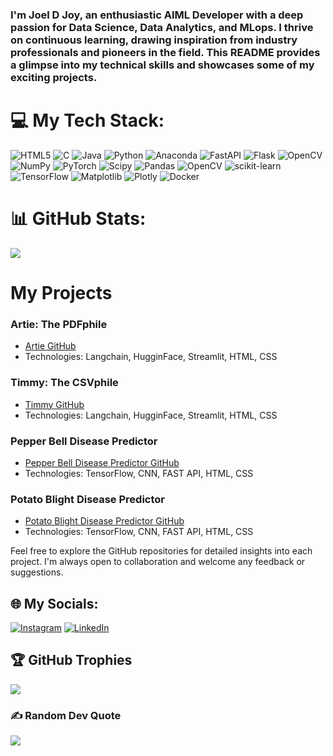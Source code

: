 

### I'm Joel D Joy, an enthusiastic AIML Developer with a deep passion for Data Science, Data Analytics, and MLops. I thrive on continuous learning, drawing inspiration from industry professionals and pioneers in the field. This README provides a glimpse into my technical skills and showcases some of my exciting projects.
# 💻 My Tech Stack:
![HTML5](https://img.shields.io/badge/html5-%23E34F26.svg?style=flat&logo=html5&logoColor=white) ![C](https://img.shields.io/badge/c-%2300599C.svg?style=flat&logo=c&logoColor=white) ![Java](https://img.shields.io/badge/java-%23ED8B00.svg?style=flat&logo=openjdk&logoColor=white) ![Python](https://img.shields.io/badge/python-3670A0?style=flat&logo=python&logoColor=ffdd54) ![Anaconda](https://img.shields.io/badge/Anaconda-%2344A833.svg?style=flat&logo=anaconda&logoColor=white) ![FastAPI](https://img.shields.io/badge/FastAPI-005571?style=flat&logo=fastapi) ![Flask](https://img.shields.io/badge/flask-%23000.svg?style=flat&logo=flask&logoColor=white) ![OpenCV](https://img.shields.io/badge/opencv-%23white.svg?style=flat&logo=opencv&logoColor=white) ![NumPy](https://img.shields.io/badge/numpy-%23013243.svg?style=flat&logo=numpy&logoColor=white) ![PyTorch](https://img.shields.io/badge/PyTorch-%23EE4C2C.svg?style=flat&logo=PyTorch&logoColor=white) ![Scipy](https://img.shields.io/badge/SciPy-%230C55A5.svg?style=flat&logo=scipy&logoColor=%white) ![Pandas](https://img.shields.io/badge/pandas-%23150458.svg?style=flat&logo=pandas&logoColor=white) ![OpenCV](https://img.shields.io/badge/opencv-%23white.svg?style=flat&logo=opencv&logoColor=white) ![scikit-learn](https://img.shields.io/badge/scikit--learn-%23F7931E.svg?style=flat&logo=scikit-learn&logoColor=white) ![TensorFlow](https://img.shields.io/badge/TensorFlow-%23FF6F00.svg?style=flat&logo=TensorFlow&logoColor=white) ![Matplotlib](https://img.shields.io/badge/Matplotlib-%23ffffff.svg?style=flat&logo=Matplotlib&logoColor=black) ![Plotly](https://img.shields.io/badge/Plotly-%233F4F75.svg?style=flat&logo=plotly&logoColor=white) ![Docker](https://img.shields.io/badge/docker-%230db7ed.svg?style=flat&logo=docker&logoColor=white) 

# 📊 GitHub Stats:
![](https://github-readme-stats.vercel.app/api/top-langs/?username=JoelDJ2002&theme=dark&hide_border=false&include_all_commits=true&count_private=true&layout=compact)

# My Projects

### Artie: The PDFphile
- [Artie GitHub](https://github.com/JoelDJ2002/Artie_the_PDFphile)
- Technologies: Langchain, HugginFace, Streamlit, HTML, CSS

### Timmy: The CSVphile
- [Timmy GitHub](https://github.com/JoelDJ2002/Timmy_the_CSVphile)
- Technologies: Langchain, HugginFace, Streamlit, HTML, CSS

### Pepper Bell Disease Predictor
- [Pepper Bell Disease Predictor GitHub](https://github.com/JoelDJ2002/Bell-Pepper-Disease-Classifier)
- Technologies: TensorFlow, CNN, FAST API, HTML, CSS

### Potato Blight Disease Predictor
- [Potato Blight Disease Predictor GitHub](https://github.com/JoelDJ2002/Potato-Blight-Disease-Predictor)
- Technologies: TensorFlow, CNN, FAST API, HTML, CSS

Feel free to explore the GitHub repositories for detailed insights into each project. I'm always open to collaboration and welcome any feedback or suggestions. 
## 🌐 My Socials:
[![Instagram](https://img.shields.io/badge/Instagram-%23E4405F.svg?logo=Instagram&logoColor=white)](https://instagram.com/https://www.linkedin.com/in/joel-d-joy/) [![LinkedIn](https://img.shields.io/badge/LinkedIn-%230077B5.svg?logo=linkedin&logoColor=white)](https://linkedin.com/in/https://www.linkedin.com/in/joel-d-joy/) 


## 🏆 GitHub Trophies
![](https://github-profile-trophy.vercel.app/?username=JoelDJ2002&theme=radical&no-frame=false&no-bg=true&margin-w=4)

### ✍️ Random Dev Quote
![](https://quotes-github-readme.vercel.app/api?type=horizontal&theme=radical)





<!-- Proudly created with GPRM ( https://gprm.itsvg.in ) -->
